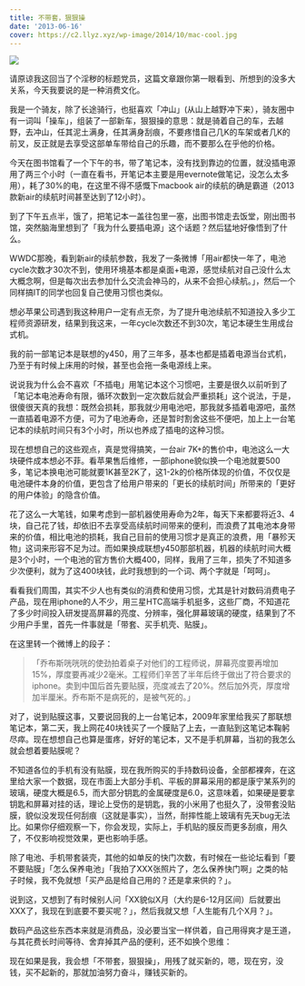 ```yaml
---
title: 不带套，狠狠操
date: '2013-06-16'
cover: https://c2.llyz.xyz/wp-image/2014/10/mac-cool.jpg
---
```


![](https://c2.llyz.xyz/wp-image/2014/10/mac-cool.jpg)

请原谅我这回当了个淫秽的标题党员，这篇文章跟你第一眼看到、所想到的没多大关系，今天我要说的是一种消费文化。

我是一个骑友，除了长途骑行，也挺喜欢「冲山」(从山上越野冲下来），骑友圈中有一词叫「操车」，组装了一部新车，狠狠操的意思：就是骑着自己的车，去越野，去冲山，任其泥土满身，任其满身刮痕，不要疼惜自己几K的车架或者几K的前叉，反正就是去享受这部单车带给自己的乐趣，而不要那么在乎他的价格。

今天在图书馆看了一个下午的书，带了笔记本，没有找到靠边的位置，就没插电源用了两三个小时（一直在看书，开笔记本主要是用evernote做笔记，没怎么太多用），耗了30%的电，在这里不得不感慨下macbook air的续航的确是霸道（2013款新air的续航时间甚至达到了12小时）。

到了下午五点半，饿了，把笔记本一盖往包里一塞，出图书馆走去饭堂，刚出图书馆，突然脑海里想到了「我为什么要插电源」这个话题？然后猛地好像悟到了什么。

WWDC那晚，看到新air的续航参数，我发了一条微博「用air都快一年了，电池cycle次数才30次不到，使用环境基本都是桌面+电源，感觉续航对自己没什么太大概念啊，但是每次出去参加什么交流会神马的，从来不会担心续航。」，然后一个同样搞IT的同学也回复自己使用习惯也类似。

想必苹果公司遇到我这种用户一定有点无奈，为了提升电池续航不知道投入多少工程师资源研发，结果到我这来，一年cycle次数还不到30次，笔记本硬生生用成台式机。

我的前一部笔记本是联想的y450，用了三年多，基本也都是插着电源当台式机，乃至于有时候上床用的时候，甚至也会拖一条电源线上来。

说说我为什么会不喜欢「不插电」用笔记本这个习惯吧，主要是很久以前听到了「笔记本电池寿命有限，循环次数到一定次数后就会严重损耗」这个说法，于是，很傻很天真的我想：既然会损耗，那我就少用电池吧，那我就多插着电源吧，虽然一直插着电源不方便，可为了电池寿命，还是暂时割舍这些不便吧，加上上一台笔记本的续航时间只有3个小时，所以也养成了插电的这种习惯。

现在想想自己的这些观点，真是觉得搞笑，一台air 7K+的售价中，电池这么一大块硬件成本想必不菲。看苹果售后维修，一部iphone貌似换一个电池就要500多，笔记本换电池可能就要1K甚至2K了，这1-2k的价格所体现的价值，不仅仅是电池硬件本身的价值，更包含了给用户带来的「更长的续航时间」所带来的「更好的用户体验」的隐含价值。

花了这么一大笔钱，如果考虑到一部机器使用寿命为2年，每天下来都要将近3、4块，自己花了钱，却依旧不去享受高续航时间带来的便利，而浪费了其电池本身带来的价值，相比电池的损耗，我自己目前的使用习惯才是真正的浪费，用「暴殄天物」这词来形容不足为过。而如果换成联想y450那部机器，机器的续航时间大概是3个小时，一个电池的官方售价大概400，同样，我用了三年，损失了不知道多少次便利，就为了这400块钱，此时我想到的一个词、两个字就是「呵呵」。

看看我们周围，其实不少人也有类似的消费和使用习惯，尤其是针对数码消费电子产品，现在用iphone的人不少，用三星HTC高端手机挺多，这些厂商，不知道花了多少时间投入研发提高屏幕的亮度、分辨率，强化屏幕玻璃的硬度，结果到了不少用户手里，首先一件事就是「带套、买手机壳、贴膜」。

在这里转一个微博上的段子：

> 「乔布斯咣咣咣的使劲拍着桌子对他们的工程师说，屏幕亮度要再增加15%，厚度要再减少2毫米。工程师们辛苦了半年后终于做出了符合要求的iphone。卖到中国后首先要贴膜，亮度减去了20%。然后加外壳，厚度增加半厘米。乔布斯不是病死的，是被气死的。」

对了，说到贴膜这事，又要说回我的上一台笔记本，2009年家里给我买了那联想笔记本，第二天，我上网花40块钱买了一个膜贴了上去，一直贴到这笔记本鞠躬尽瘁。现在想想自己也算是蛋疼，好好的笔记本，又不是手机屏幕，当初的我怎么就会想着要贴膜呢？

不知道各位的手机有没有贴膜，现在我所购买的手持数码设备，全部都裸奔，在这里给大家一个数据，现在市面上大部分手机、平板的屏幕采用的都是康宁某系列的玻璃，硬度大概是6.5，而大部分钥匙的金属硬度是6.0，这意味着，如果硬是要拿钥匙和屏幕对挂的话，理论上受伤的是钥匙，我的小米用了也挺久了，没带套没贴膜，貌似没发现任何刮痕（这就是事实），当然，耐摔性能上玻璃有先天bug无法比。如果你仔细观察一下，你会发现，实际上，手机贴的膜反而更多刮痕，用久了，不仅影响视觉效果，更也影响手感。

除了电池、手机带套装壳，其他的如单反的快门次数，有时候在一些论坛看到「要不要贴膜」「怎么保养电池」「我拍了XXX张照片了，怎么保养快门啊」之类的帖子时候，我不免就想「买产品是给自己用的？还是拿来供的？」。

说到这，又想到了有时候别人问「XX貌似X月（大约是6-12月区间）后就要出XXX了，我现在到底要不要买呢？」，然后我就又想「人生能有几个X月？」。

数码产品这些东西本来就是消费品，没必要当宝一样供着，自己用得爽才是王道，与其花费长时间等待、舍弃掉其产品的便利，还不如换个思维：

现在如果是我，我会想「不带套，狠狠操」，用残了就买新的，嗯，现在穷，没钱，买不起新的，那就加油努力奋斗，赚钱买新的。
